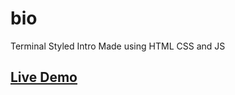 # bio
Terminal Styled Intro Made using HTML CSS and JS

## [Live Demo](https://ayonshafiul.github.io/bio/)
